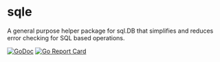 # sqle

A general purpose helper package for sql.DB that simplifies and reduces error checking for SQL based operations.

[![GoDoc](https://godoc.org/github.com/harwoeck/sqle?status.svg)](https://godoc.org/github.com/harwoeck/sqle)
[![Go Report Card](https://goreportcard.com/badge/github.com/harwoeck/sqle)](https://goreportcard.com/report/github.com/harwoeck/sqle)
